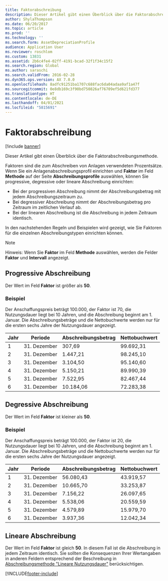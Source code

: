 ```yaml
---
title: Faktorabschreibung
description: Dieser Artikel gibt einen Überblick über die Faktorabschreibungsmethode.
author: ShylaThompson
ms.date: 06/20/2017
ms.topic: article
ms.prod: ''
ms.technology: ''
ms.search.form: AssetDepreciationProfile
audience: Application User
ms.reviewer: roschlom
ms.custom: 13831
ms.assetid: 2b6c4fe4-02ff-4191-bcad-32f1f34c15f2
ms.search.region: Global
ms.author: saraschi
ms.search.validFrom: 2016-02-28
ms.dyn365.ops.version: AX 7.0.0
ms.openlocfilehash: 8adfc91251ba1707c688fac6da04adaa9af1a47f
ms.sourcegitcommit: 0e8db169c3f90bd750826af76709ef5d621fd377
ms.translationtype: HT
ms.contentlocale: de-DE
ms.lasthandoff: 04/01/2021
ms.locfileid: "5815691"
---
```

# <a name="factor-depreciation"></a>Faktorabschreibung

[!include [banner](../includes/banner.md)]

Dieser Artikel gibt einen Überblick über die Faktorabschreibungsmethode.

Faktoren sind die zum Abschreiben von Anlagen verwendeten Prozentsätze. Wenn Sie ein Anlagenabschreibungsprofil einrichten und **Faktor** im Feld **Methode** auf der Seite **Abschreibungsprofile** auswählen, können Sie progressive, degressive oder lineare Abschreibung einrichten:

-   Bei der progressiven Abschreibung nimmt der Abschreibungsbetrag mit jedem Abschreibungszeitraum zu.
-   Bei degressiver Abschreibung nimmt der Abschreibungsbetrag pro Zeitraum im zeitlichen Verlauf ab.
-   Bei der linearen Abschreibung ist die Abschreibung in jedem Zeitraum identisch.

In den nachstehenden Regeln und Beispielen wird gezeigt, wie Sie Faktoren für die einzelnen Abschreibungstypen einrichten können. 

> [!NOTE] 
> Hinweis: Wenn Sie  **Faktor** im Feld  **Methode** auswählen, werden die Felder **Faktor** und **Intervall**  angezeigt.

## <a name="progressive-depreciation"></a>Progressive Abschreibung
Der Wert im Feld **Faktor** ist größer als **50**.

### <a name="example"></a>Beispiel

Der Anschaffungspreis beträgt 100.000, der Faktor ist 70, die Nutzungsdauer liegt bei 10 Jahren, und die Abschreibung beginnt am 1. Januar. Die Abschreibungsbeträge und die Nettobuchwerte werden nur für die ersten sechs Jahre der Nutzungsdauer angezeigt.

| Jahr | Periode      | Abschreibungsbetrag | Nettobuchwert |
|------|-------------|---------------------|-----------------------|
| 1    | 31. Dezember | 307,69              | 99.692,31             |
| 2    | 31. Dezember | 1.447,21            | 98.245,10             |
| 3    | 31. Dezember | 3.104,50            | 95.140,60             |
| 4    | 31. Dezember | 5.150,21            | 89.990,39             |
| 5    | 31. Dezember | 7.522,95            | 82.467,44             |
| 6    | 31. Dezember | 10.184,06           | 72.283,38             |

## <a name="digressive-depreciation"></a>Degressive Abschreibung
Der Wert im Feld **Faktor** ist kleiner als **50**.

### <a name="example"></a>Beispiel

Der Anschaffungspreis beträgt 100.000, der Faktor ist 20, die Nutzungsdauer liegt bei 10 Jahren, und die Abschreibung beginnt am 1. Januar. Die Abschreibungsbeträge und die Nettobuchwerte werden nur für die ersten sechs Jahre der Nutzungsdauer angezeigt.

| Jahr | Periode      | Abschreibungsbetrag | Nettobuchwert |
|------|-------------|---------------------|-----------------------|
| 1    | 31. Dezember | 56.080,43           | 43.919,57             |
| 2    | 31. Dezember | 10.665,70           | 33.253,87             |
| 3    | 31. Dezember | 7.156,22            | 26.097,65             |
| 4    | 31. Dezember | 5.538,06            | 20.559,59             |
| 5    | 31. Dezember | 4.579,89            | 15.979,70             |
| 6    | 31. Dezember | 3.937,36            | 12.042,34             |

## <a name="straight-line-depreciation"></a>Lineare Abschreibung
Der Wert im Feld **Faktor** ist gleich **50**. In diesem Fall ist die Abschreibung in jedem Zeitraum identisch. Sie sollten die Konsequenzen Ihrer Wertangaben in anderen Feldern entsprechend der Beschreibung in [Abschreibungsmethode "Lineare Nutzungsdauer"](straight-line-service-life-depreciation.md) berücksichtigen.





[!INCLUDE[footer-include](../../includes/footer-banner.md)]